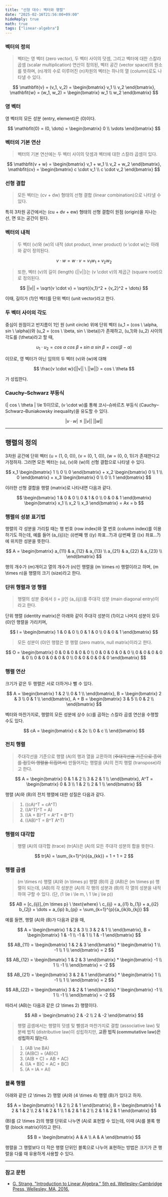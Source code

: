 ```yaml
---
title: "선형 대수: 벡터와 행렬"
date: "2025-02-16T21:56:00+09:00"
hideReply: true
math: true
tags: ["linear-algebra"]
---
```


### 벡터의 정의

> 벡터는 영 벡터 (zero vector), 두 벡터 사이의 덧셈, 그리고 벡터에 대한 스칼라 곱셈 (scalar multiplication) 연산이 정의된, 벡터 공간 (vector space)의 원소를 뜻하며, \(n\)개의 수로 이루어진 \(n\)차원의 벡터는 하나의 열 (column)로도 나타낼 수 있다.

$$
\mathbfit{v} = 
(v_1, v_2) =
\begin{bmatrix}
    v_1 \\ 
    v_2
\end{bmatrix},
\mathbfit{w} = 
(w_1, w_2) =
\begin{bmatrix}
    w_1 \\ 
    w_2
\end{bmatrix}
$$

### 영 벡터

영 벡터의 모든 성분 (entry, element)은 \(0\)이다.

$$
\mathbfit{0} = 
(0, \dots) =
\begin{bmatrix}
    0 \\ 
    \vdots
\end{bmatrix}
$$

### 벡터의 기본 연산

> 벡터의 기본 연산에는 두 벡터 사이의 덧셈과 벡터에 대한 스칼라 곱셈이 있다.

$$
\mathbfit{v + w} = 
\begin{bmatrix}
    v_1 + w_1 \\ 
    v_2 + w_2
\end{bmatrix},
\mathbfit{cv} = 
\begin{bmatrix}
    c \cdot v_1 \\ 
    c \cdot v_2
\end{bmatrix}
$$

### 선형 결합

> 모든 벡터는 \(cv + dw\) 형태의 선형 결합 (linear combination)으로 나타낼 수 있다.

특히 3차원 공간에서는 \(cu + dv + ew\) 형태의 선형 결합이 원점 (origin)을 지나는 선, 면 또는 공간이 된다. 

### 벡터의 내적

> 두 벡터 \(v\)와 \(w\)의 내적 (dot product, inner product) \(v \cdot w\)는 아래와 같이 정의된다.

$$
v \cdot w = w \cdot v = v_1 w_1 + v_2 w_2
$$

> 또한, 벡터 \(v\)의 길이 (length) \(||v||\)는 \(v \cdot v\)의 제곱근 (square root)으로 정의된다.

$$
||v|| = \sqrt{v \cdot v} = \sqrt{{v_1}^2 + {v_2}^2 + \dots}
$$

이때, 길이가 \(1\)인 벡터를 단위 벡터 (unit vector)라고 한다.

### 두 벡터 사이의 각도

중심이 원점이고 반지름이 1인 원 (unit circle) 위에 단위 벡터 \(u_1 = (cos \ \alpha, sin \ \alpha)\)와 \(u_2 = (cos \ \beta, sin \ \beta)\)가 존재하고, \(u_1\)와 \(u_2\) 사이의 각도를 \(\theta\)라고 할 때,

$$
u_1 \cdot u_2 = cos \ \alpha \ cos \ \beta + sin \ \alpha \ sin \ \beta = cos (\beta - \alpha)
$$

이므로, 영 벡터가 아닌 임의의 두 벡터 \(v\)와 \(w\)에 대해

$$
\frac{v \cdot w}{||v|| \ ||w||} = cos \ \theta
$$

가 성립한다.

### Cauchy–Schwarz 부등식

\(| cos \ \theta | \le 1\)이므로, \(v \cdot w\)를 통해 코시–슈바르츠 부등식 (Cauchy–Schwarz–Buniakowsky inequality)을 유도할 수 있다.

$$
|v \cdot w| \le ||v|| \ ||w||
$$

---

## 행렬의 정의

3차원 공간에 단위 벡터 \(u = (1, 0, 0)\), \(v = (0, 1, 0)\), \(w = (0, 0, 1)\)가 존재한다고 가정하자. 그러면 모든 벡터는 \(u\), \(v\)와 \(w\)의 선형 결합으로 나타낼 수 있다.

$$
x_1 
\begin{bmatrix}
    1 \\ 
    0 \\
    0
\end{bmatrix} + 
x_2
\begin{bmatrix}
    0 \\ 
    1 \\
    0
\end{bmatrix} +
x_3
\begin{bmatrix}
    0 \\ 
    0 \\
    1
\end{bmatrix}
$$

이러한 선형 결합을 행렬 (matrix)로 나타내면 다음과 같다.

$$
\begin{bmatrix}
    1 & 0 & 0 \\ 
    0 & 1 & 0 \\
    0 & 0 & 1
\end{bmatrix}
\begin{bmatrix}
    x_1 \\ 
    x_2 \\
    x_3
\end{bmatrix} =
Ax = b
$$

### 행렬의 성분 표기법

행렬의 각 성분을 가리킬 때는 행 번호 (row index)와 열 번호 (column index)를 이용하기도 하는데, 예를 들어 \(a_{ij}\)는 \(i\)번째 행 (\(y\) 좌표...?)과 \(j\)번째 열 (\(x\) 좌표...?)에 위치한 성분을 뜻한다.

$$
A = 
\begin{bmatrix}
    a_{11} & a_{12} & a_{13} \\
    a_{21} & a_{22} & a_{23} \\
\end{bmatrix}
$$

행의 개수가 \(m\)개이고 열의 개수가 \(n\)인 행렬을 \(m \times n\) 행렬이라고 하며, \(m \times n\)을 행렬의 크기 (size)라고 한다.

### 단위 행렬과 영 행렬

> 행렬의 성분 중에서 \(i = j\)인 \(a_{ij}\)를 주대각 성분 (main diagonal entry)이라고 한다.

단위 행렬 (identity matrix)은 아래와 같이 주대각 성분이 \(1\)이고 나머지 성분이 모두 \(0\)인 행렬을 가리키며,

$$
I = 
\begin{bmatrix}
    1 & 0 & 0 \\
    0 & 1 & 0 \\
    0 & 0 & 1
\end{bmatrix}
$$

> 모든 성분이 \(0\)인 행렬은 영 행렬 (zero matrix, null matrix)이라고 한다.

$$
O = 
\begin{bmatrix}
    0 & 0 & 0 & 0 & 0 \\
    0 & 0 & 0 & 0 & 0 \\
    0 & 0 & 0 & 0 & 0 \\
    0 & 0 & 0 & 0 & 0 \\
    0 & 0 & 0 & 0 & 0
\end{bmatrix}
$$

### 행렬 연산

크기가 같은 두 행렬은 서로 더하거나 뺄 수 있다.

$$
A = \begin{bmatrix}
1 & 2 \\
0 & 1 \\
\end{bmatrix},
B = \begin{bmatrix}
2 & 3 \\
0 & 1 \\
\end{bmatrix},
A + B = \begin{bmatrix}
3 & 5 \\
0 & 2 \\
\end{bmatrix}
$$

벡터와 마찬가지로, 행렬의 모든 성분에 상수 \(c\)를 곱하는 스칼라 곱셈 연산을 수행할 수도 있다.

$$
cA = \begin{bmatrix}
c & 2c \\
0 & c \\
\end{bmatrix}
$$

### 전치 행렬

> 주대각선을 기준으로 행렬 \(A\)의 행과 열을 교환하여 (~~주대각선을 기준으로 종이를 접듯이 행렬을 뒤집어서~~) 만들어지는 행렬을 \(A\)의 전치 행렬 (transpose)라고 한다.

$$
A = \begin{bmatrix}
0 & 1 & 2 \\
3 & 2 & 1 \\
\end{bmatrix},
A^T = \begin{bmatrix}
0 & 3 \\
1 & 2 \\
2 & 1 \\
\end{bmatrix}
$$

행렬 \(A\)와 \(B\)의 전치 행렬에 대한 성질은 다음과 같다.

> 1. \((cA)^T = cA^T\)
> 2. \((A^T)^T = A\)
> 3. \((A + B)^T = A^T + B^T\)
> 4. \((AB)^T = B^T A^T\)

### 행렬의 대각합

> 행렬 \(A\)의 대각합 (trace) \(tr(A)\)은 \(A\)의 모든 주대각 성분의 합을 뜻한다.

$$
tr(A) = \sum_{k=1}^{n}{a_{kk}} = 1 + 1 = 2
$$

### 행렬 곱셈

> \(m \times n\) 행렬 \(A\)와 \(n \times p\) 행렬 \(B\)의 곱 \(AB\)은 \(m \times p\) 행렬이 되는데, \(AB\)의 각 성분은 \(A\)의 각 행의 성분과 \(B\)의 각 열의 성분을 내적하여 구할 수 있다. (단, \(1 \le i \le m, \ 1 \le j \le p\))

$$
AB = [c_{ij}]_{m \times p} \ \text{where} \ c_{ij} = a_{i1} b_{1j} + a_{i2} b_{2j} + \dots + a_{ip} b_{pj} = \sum_{k=1}^{p}{a_{ik}b_{kj}}
$$

예를 들면, 행렬 \(A\)와 \(B\)가 다음과 같을 때,

$$
A = \begin{bmatrix}
1 & 2 & 3 \\
3 & 2 & 1 \\
\end{bmatrix},
B = \begin{bmatrix}
1 & -1 \\
-1 & 1 \\
1 & -1
\end{bmatrix}
$$

$$
AB_{11} = \begin{bmatrix}
1 & 2 & 3
\end{bmatrix} *
\begin{bmatrix}
1  \\
-1 \\
1  \\
\end{bmatrix} = 2
$$

$$
AB_{12} = \begin{bmatrix}
1 & 2 & 3
\end{bmatrix} *
\begin{bmatrix}
-1  \\
1 \\
-1  \\
\end{bmatrix} = -2
$$

$$
AB_{21} = \begin{bmatrix}
3 & 2 & 1
\end{bmatrix} *
\begin{bmatrix}
1  \\
-1 \\
1  \\
\end{bmatrix} = 2
$$

$$
AB_{22} = \begin{bmatrix}
3 & 2 & 1
\end{bmatrix} *
\begin{bmatrix}
-1  \\
1 \\
-1  \\
\end{bmatrix} = -2
$$

따라서 \(AB\)는 다음과 같은 \(2 \times 2\) 행렬이다.

$$
AB = \begin{bmatrix} 
2 & -2 \\
2 & -2
\end{bmatrix}
$$

> 행렬 곱셈에서는 행렬의 덧셈 및 뺄셈과 마찬가지로 결합 (associative law) 및 분배 법칙 (distributive law)이 성립하지만, **교환 법칙 (commutative law)은 성립하지 않는다.**

> 1. \(AB \ne BA\)
> 2. \(A(BC) = (AB)C\)
> 3. \(A(B + C) = AB + AC\)
> 4. \((A + B)C = AC + BC\)
> 5. \(A = IA = AI\)

### 블록 행렬

아래와 같은 \(2 \times 2\) 행렬 \(A\)와 \(4 \times 4\) 행렬 \(B\)가 있다고 하자. 

$$
A = \begin{bmatrix}
  1 & 2 \\
  2 & 1
\end{bmatrix},
B = \begin{bmatrix}
  1 & 2 & 1 & 2 \\
  2 & 1 & 2 & 1 \\
  1 & 2 & 1 & 2 \\
  2 & 1 & 2 & 1
\end{bmatrix}
$$

\(B\)를 \(2 \times 2\)의 행렬 단위로 나누면 \(A\)로 표현할 수 있는데, 이때 \(A\)를 블록 행렬 (block matrix)이라고 한다.

$$
B = \begin{bmatrix}
  A & A \\
  A & A
\end{bmatrix}
$$

행렬을 그 행렬보다 더 작은 행렬 단위인 블록으로 나누어 표현하는 방법은 크기가 큰 행렬을 다룰 때 유용하게 사용할 수 있다.

---

### 참고 문헌

- [G. Strang, "Introduction to Linear Algebra," 5th ed. Wellesley-Cambridge Press, Wellesley, MA, 2016.](https://math.mit.edu/~gs/linearalgebra/ila5/indexila5.html)
